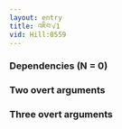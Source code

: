 ```yaml
---
layout: entry
title: འཇིབ་√1
vid: Hill:0559
---
```

### Dependencies (N = 0)


### Two overt arguments


### Three overt arguments
